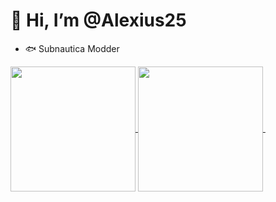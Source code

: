 # 👋 Hi, I’m @Alexius25

- 🐟 Subnautica Modder

<a href="https://github.com/anuraghazra/github-readme-stats">
  <img height=200 align="center" src="https://github-readme-stats.vercel.app/api?username=Alexius25&show_icons=true&theme=blueberry" />
</a>
<a href="https://github.com/anuraghazra/convoychat">
  <img height=200 align="center" src="https://github-readme-stats.vercel.app/api/top-langs/?username=Alexius25&layout=compact&theme=blueberry" />
</a>
  <a href="https://discord.com/users/1253059454958567535">
    <img alt="" src="https://lanyard-profile-readme.vercel.app/api/908532087949234186?theme=dark&bg=242938&borderRadius=4px&hideActivity=whenNotUsed">
</a>

<!---
Alexius25/Alexius25 is a ✨ special ✨ repository because its `README.md` (this file) appears on your GitHub profile.
You can click the Preview link to take a look at your changes.
--->
